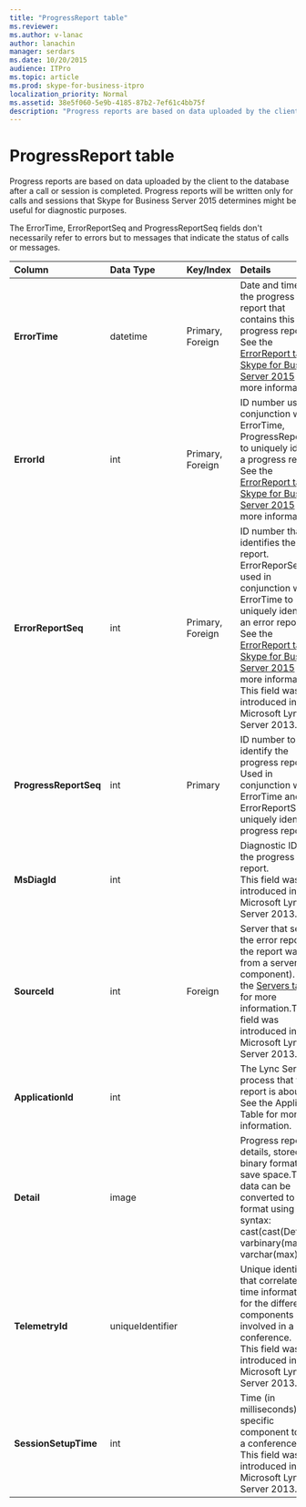 ```yaml
---
title: "ProgressReport table"
ms.reviewer: 
ms.author: v-lanac
author: lanachin
manager: serdars
ms.date: 10/20/2015
audience: ITPro
ms.topic: article
ms.prod: skype-for-business-itpro
localization_priority: Normal
ms.assetid: 38e5f060-5e9b-4185-87b2-7ef61c4bb75f
description: "Progress reports are based on data uploaded by the client to the database after a call or session is completed. Progress reports will be written only for calls and sessions that Skype for Business Server 2015 determines might be useful for diagnostic purposes."
---
```


# ProgressReport table
 
Progress reports are based on data uploaded by the client to the database after a call or session is completed. Progress reports will be written only for calls and sessions that Skype for Business Server 2015 determines might be useful for diagnostic purposes.
  
The ErrorTime, ErrorReportSeq and ProgressReportSeq fields don't necessarily refer to errors but to messages that indicate the status of calls or messages.
  
|**Column**|**Data Type**|**Key/Index**|**Details**|
|:-----|:-----|:-----|:-----|
|**ErrorTime** <br/> |datetime  <br/> |Primary, Foreign  <br/> |Date and time of the progress error report that contains this progress report. See the [ErrorReport table in Skype for Business Server 2015](errorreport.md) for more information. <br/> |
|**ErrorId** <br/> |int  <br/> |Primary, Foreign  <br/> |ID number used in conjunction with ErrorTime, ProgressReportSeq to uniquely identify a progress report. See the [ErrorReport table in Skype for Business Server 2015](errorreport.md) for more information. <br/> |
|**ErrorReportSeq** <br/> |int  <br/> |Primary, Foreign  <br/> |ID number that identifies the error report. ErrorReporSeq is used in conjunction with ErrorTime to uniquely identify an error report. See the [ErrorReport table in Skype for Business Server 2015](errorreport.md) for more information <br/> This field was introduced in Microsoft Lync Server 2013.  <br/> |
|**ProgressReportSeq** <br/> |int  <br/> |Primary  <br/> |ID number to identify the progress report. Used in conjunction with ErrorTime and ErrorReportSeq to uniquely identify a progress report.  <br/> |
|**MsDiagId** <br/> |int  <br/> ||Diagnostic ID of the progress report.  <br/> This field was introduced in Microsoft Lync Server 2013.  <br/> |
|**SourceId** <br/> |int  <br/> |Foreign  <br/> |Server that sent the error report (if the report was sent from a server component). See the [Servers table](servers.md) for more information.This field was introduced in Microsoft Lync Server 2013. <br/> |
|**ApplicationId** <br/> |int  <br/> ||The Lync Server process that the report is about. See the Application Table for more information.  <br/> |
|**Detail** <br/> |image  <br/> ||Progress report details, stored in binary format to save space.This data can be converted to text format using this syntax:  <br/> cast(cast(Detail as varbinary(max)) as varchar(max))  <br/> |
|**TelemetryId** <br/> |uniqueIdentifier  <br/> ||Unique identifier that correlates join time information for the different components involved in a conference.  <br/> This field was introduced in Microsoft Lync Server 2013.  <br/> |
|**SessionSetupTime** <br/> |int  <br/> ||Time (in milliseconds) for a specific component to join a conference.  <br/> This field was introduced in Microsoft Lync Server 2013.  <br/> |
   

